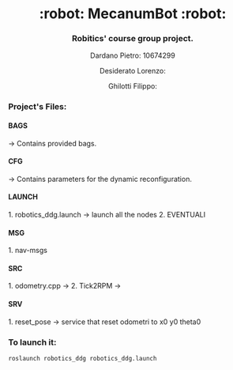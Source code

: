 <h1 align="center">
  :robot: MecanumBot :robot:
</h1>

<h3 align="center">Robitics' course group project.</h3>
<p align="center">Dardano Pietro: 10674299</p>
<p align="center">Desiderato Lorenzo: </p>
<p align="center">Ghilotti Filippo: </p>

<h3> Project's Files: </h3>
 <h4>BAGS</h4> -> Contains provided bags.
 <h4>CFG</h4> -> Contains parameters for the dynamic reconfiguration.
 <h4>LAUNCH</h4>
  1. robotics_ddg.launch -> launch all the nodes
  2.  EVENTUALI
 <h4>MSG</h4>
  1. nav-msgs
 <h4>SRC</h4> 
  1. odometry.cpp ->
  2. Tick2RPM ->
 <h4>SRV</h4>
  1. reset_pose -> service that reset odometri to x0 y0 theta0

<h3> To launch it: </h3>

```shell
roslaunch robotics_ddg robotics_ddg.launch
```

